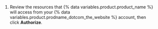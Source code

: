 1. Review the resources that {% data variables.product.product_name %} will access from your {% data variables.product.prodname_dotcom_the_website %} account, then click **Authorize**.
